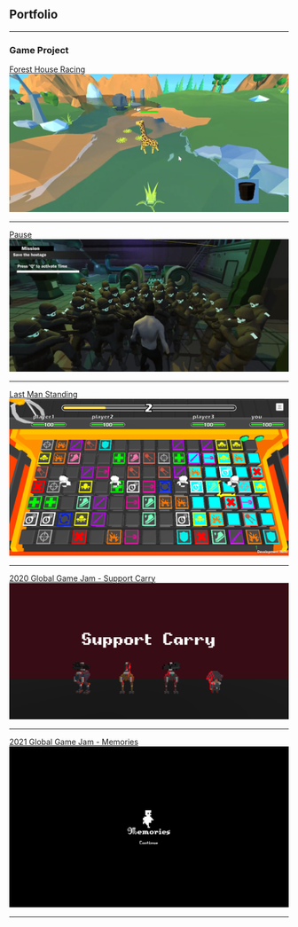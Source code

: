 ## Portfolio

---

### Game Project

[Forest House Racing](/FHR_Page.md)
<br><img src="images/FHRCapScreen.png?raw=true"/>

---
[Pause](/P_Page.md)
<br><img src="images/PCapScreen.png?raw=true"/>

---
[Last Man Standing](/LMS_Page.md)
<br><img src="images/LMSCapScreen.png?raw=true"/>

---
[2020 Global Game Jam - Support Carry](/GGJSC_Page.md)
<br><img src="images/SCCapScreen.png?raw=true"/>

---
[2021 Global Game Jam - Memories](/GGJM_Page.md)
<br><img src="images/MCapScreen.png?raw=true"/>

---
